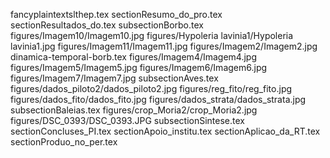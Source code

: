 fancyplaintextslthep.tex
sectionResumo_do_pro.tex
sectionResultados_do.tex
subsectionBorbo.tex
figures/Imagem10/Imagem10.jpg
figures/Hypoleria lavinia1/Hypoleria lavinia1.jpg
figures/Imagem11/Imagem11.jpg
figures/Imagem2/Imagem2.jpg
dinamica-temporal-borb.tex
figures/Imagem4/Imagem4.jpg
figures/Imagem5/Imagem5.jpg
figures/Imagem6/Imagem6.jpg
figures/Imagem7/Imagem7.jpg
subsectionAves.tex
figures/dados_piloto2/dados_piloto2.jpg
figures/reg_fito/reg_fito.jpg
figures/dados_fito/dados_fito.jpg
figures/dados_strata/dados_strata.jpg
subsectionBaleias.tex
figures/crop_Moria2/crop_Moria2.jpg
figures/DSC_0393/DSC_0393.JPG
subsectionSintese.tex
sectionConcluses_PI.tex
sectionApoio_institu.tex
sectionAplicao_da_RT.tex
sectionProduo_no_per.tex
